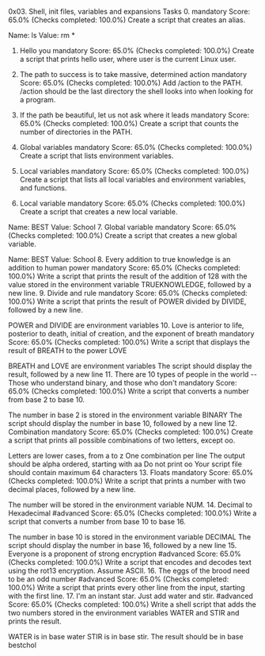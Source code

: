 0x03. Shell, init files, variables and expansions
Tasks
0. <o>
mandatory
Score: 65.0% (Checks completed: 100.0%)
Create a script that creates an alias.

Name: ls
Value: rm *
1. Hello you
mandatory
Score: 65.0% (Checks completed: 100.0%)
Create a script that prints hello user, where user is the current Linux user.
2. The path to success is to take massive, determined action
mandatory
Score: 65.0% (Checks completed: 100.0%)
Add /action to the PATH. /action should be the last directory the shell looks into when looking for a program.

3. If the path be beautiful, let us not ask where it leads
mandatory
Score: 65.0% (Checks completed: 100.0%)
Create a script that counts the number of directories in the PATH.
4. Global variables
mandatory
Score: 65.0% (Checks completed: 100.0%)
Create a script that lists environment variables.
5. Local variables
mandatory
Score: 65.0% (Checks completed: 100.0%)
Create a script that lists all local variables and environment variables, and functions.
6. Local variable
mandatory
Score: 65.0% (Checks completed: 100.0%)
Create a script that creates a new local variable.

Name: BEST
Value: School
7. Global variable
mandatory
Score: 65.0% (Checks completed: 100.0%)
Create a script that creates a new global variable.

Name: BEST
Value: School
8. Every addition to true knowledge is an addition to human power
mandatory
Score: 65.0% (Checks completed: 100.0%)
Write a script that prints the result of the addition of 128 with the value stored in the environment variable TRUEKNOWLEDGE, followed by a new line.
9. Divide and rule
mandatory
Score: 65.0% (Checks completed: 100.0%)
Write a script that prints the result of POWER divided by DIVIDE, followed by a new line.

POWER and DIVIDE are environment variables
10. Love is anterior to life, posterior to death, initial of creation, and the exponent of breath
mandatory
Score: 65.0% (Checks completed: 100.0%)
Write a script that displays the result of BREATH to the power LOVE

BREATH and LOVE are environment variables
The script should display the result, followed by a new line
11. There are 10 types of people in the world -- Those who understand binary, and those who don't
mandatory
Score: 65.0% (Checks completed: 100.0%)
Write a script that converts a number from base 2 to base 10.

The number in base 2 is stored in the environment variable BINARY
The script should display the number in base 10, followed by a new line
12. Combination
mandatory
Score: 65.0% (Checks completed: 100.0%)
Create a script that prints all possible combinations of two letters, except oo.

Letters are lower cases, from a to z
One combination per line
The output should be alpha ordered, starting with aa
Do not print oo
Your script file should contain maximum 64 characters
13. Floats
mandatory
Score: 65.0% (Checks completed: 100.0%)
Write a script that prints a number with two decimal places, followed by a new line.

The number will be stored in the environment variable NUM.
14. Decimal to Hexadecimal
#advanced
Score: 65.0% (Checks completed: 100.0%)
Write a script that converts a number from base 10 to base 16.

The number in base 10 is stored in the environment variable DECIMAL
The script should display the number in base 16, followed by a new line
15. Everyone is a proponent of strong encryption
#advanced
Score: 65.0% (Checks completed: 100.0%)
Write a script that encodes and decodes text using the rot13 encryption. Assume ASCII.
16. The eggs of the brood need to be an odd number
#advanced
Score: 65.0% (Checks completed: 100.0%)
Write a script that prints every other line from the input, starting with the first line.
17. I'm an instant star. Just add water and stir.
#advanced
Score: 65.0% (Checks completed: 100.0%)
Write a shell script that adds the two numbers stored in the environment variables WATER and STIR and prints the result.

WATER is in base water
STIR is in base stir.
The result should be in base bestchol

